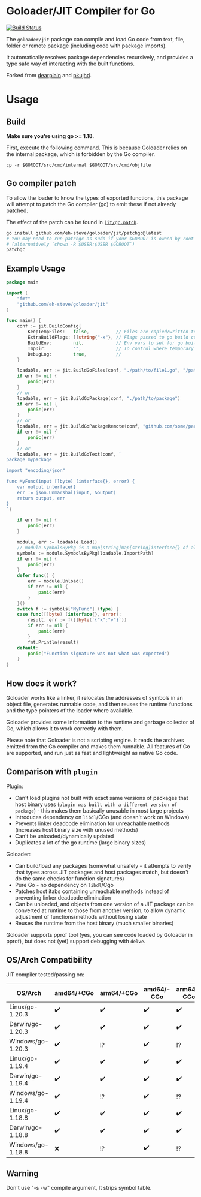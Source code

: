 # Goloader/JIT Compiler for Go

[![Build Status](https://github.com/eh-steve/goloader/actions/workflows/go.yml/badge.svg)](https://github.com/eh-steve/goloader/actions/workflows/go.yml)

The `goloader/jit` package can compile and load Go code from text, file, folder or remote package (including code with
package imports).

It automatically resolves package dependencies recursively, and provides a type safe way of interacting with the built
functions.

Forked from [dearplain](https://github.com/dearplain/goloader) and [pkujhd](https://github.com/pkujhd/goloader).

# Usage

## Build

**Make sure you're using go >= 1.18.**

First, execute the following command. This is because Goloader relies on the internal package, which is forbidden by the
Go compiler.

```
cp -r $GOROOT/src/cmd/internal $GOROOT/src/cmd/objfile
```

## Go compiler patch

To allow the loader to know the types of exported functions, this package will attempt to patch the Go compiler (gc) to
emit these if not already patched.

The effect of the patch can be found in [`jit/gc.patch`](https://github.com/eh-steve/goloader/blob/master/jit/gc.patch).

```bash
go install github.com/eh-steve/goloader/jit/patchgc@latest
# You may need to run patchgc as sudo if your $GOROOT is owned by root
# (alternatively `chown -R $USER:$USER $GOROOT`)
patchgc
```

## Example Usage

```go
package main

import (
	"fmt"
	"github.com/eh-steve/goloader/jit"
)

func main() {
	conf := jit.BuildConfig{
		KeepTempFiles:   false,          // Files are copied/written to a temp dir to ensure it is writable. This retains the temporary copies
		ExtraBuildFlags: []string{"-x"}, // Flags passed to go build command
		BuildEnv:        nil,            // Env vars to set for go build toolchain
		TmpDir:          "",             // To control where temporary files are copied
		DebugLog:        true,           //
	}

	loadable, err := jit.BuildGoFiles(conf, "./path/to/file1.go", "/path/to/file2.go")
	if err != nil {
		panic(err)
	}
	// or
	loadable, err = jit.BuildGoPackage(conf, "./path/to/package")
	if err != nil {
		panic(err)
	}
	// or
	loadable, err = jit.BuildGoPackageRemote(conf, "github.com/some/package/v4", "latest")
	if err != nil {
		panic(err)
	}
	// or
	loadable, err = jit.BuildGoText(conf, `
package mypackage

import "encoding/json"

func MyFunc(input []byte) (interface{}, error) {
	var output interface{}
	err := json.Unmarshal(input, &output)
	return output, err
}
`)

	if err != nil {
		panic(err)
	}

	module, err := loadable.Load()
	// module.SymbolsByPkg is a map[string]map[string]interface{} of all packages and their exported functions and global vars
	symbols := module.SymbolsByPkg[loadable.ImportPath]
	if err != nil {
		panic(err)
	}
	defer func() {
		err = module.Unload()
		if err != nil {
			panic(err)
		}
	}()
	switch f := symbols["MyFunc"].(type) {
	case func([]byte) (interface{}, error):
		result, err := f([]byte(`{"k":"v"}`))
		if err != nil {
			panic(err)
		}
		fmt.Println(result)
	default:
		panic("Function signature was not what was expected")
	}
}

```

## How does it work?

Goloader works like a linker, it relocates the addresses of symbols in an object file, generates runnable code, and then
reuses the runtime functions and the type pointers of the loader where available.

Goloader provides some information to the runtime and garbage collector of Go, which allows it to work correctly with
them.

Please note that Goloader is not a scripting engine. It reads the archives emitted from the Go compiler and makes them
runnable. All features of Go are supported, and run just as fast and lightweight as native Go code.

## Comparison with `plugin`

Plugin:

* Can't load plugins not built with exact same versions of packages that host binary
  uses (`plugin was built with a different version of package`) - this makes them basically unusable in most large
  projects
* Introduces dependency on `libdl`/CGo (and doesn't work on Windows)
* Prevents linker deadcode elimination for unreachable methods (increases host binary size with unused methods)
* Can't be unloaded/dynamically updated
* Duplicates a lot of the go runtime (large binary sizes)

Goloader:

* Can build/load any packages (somewhat unsafely - it attempts to verify that types across JIT packages and host
  packages match, but doesn't do the same checks for function signatures)
* Pure Go - no dependency on `libdl`/Cgo
* Patches host itabs containing unreachable methods instead of preventing linker deadcode elimination
* Can be unloaded, and objects from one version of a JIT package can be converted at runtime to those from another
  version, to allow dynamic adjustment of functions/methods without losing state
* Reuses the runtime from the host binary (much smaller binaries)

Goloader supports pprof tool (yes, you can see code loaded by Goloader in pprof), but does not (yet) support debugging
with `delve`.

## OS/Arch Compatibility

JIT compiler tested/passing on:

| **OS/Arch**        | amd64/+CGo         | arm64/+CGo         | amd64/-CGo         | arm64/-CGo         |
|--------------------|--------------------|--------------------|--------------------|--------------------|
| Linux/go-1.20.3    | :heavy_check_mark: | :heavy_check_mark: | :heavy_check_mark: | :heavy_check_mark: |
| Darwin/go-1.20.3   | :heavy_check_mark: | :heavy_check_mark: | :heavy_check_mark: | :heavy_check_mark: |
| Windows/go-1.20.3  | :heavy_check_mark: | :interrobang:      | :heavy_check_mark: | :interrobang:      |
| Linux/go-1.19.4    | :heavy_check_mark: | :heavy_check_mark: | :heavy_check_mark: | :heavy_check_mark: |
| Darwin/go-1.19.4   | :heavy_check_mark: | :heavy_check_mark: | :heavy_check_mark: | :heavy_check_mark: |
| Windows/go-1.19.4  | :heavy_check_mark: | :interrobang:      | :heavy_check_mark: | :interrobang:      |
| Linux/go-1.18.8    | :heavy_check_mark: | :heavy_check_mark: | :heavy_check_mark: | :heavy_check_mark: |
| Darwin/go-1.18.8   | :heavy_check_mark: | :heavy_check_mark: | :heavy_check_mark: | :heavy_check_mark: |
| Windows/go-1.18.8  | :x:                | :interrobang:      | :heavy_check_mark: | :interrobang:      |

## Warning

Don't use "-s -w" compile argument, It strips symbol table.
